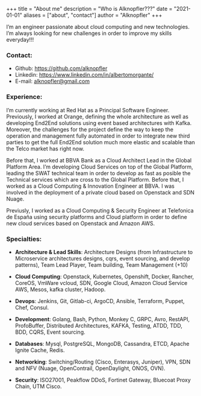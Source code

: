+++
title = "About me"
description = "Who is Alknopfler???"
date = "2021-01-01"
aliases = ["about", "contact"]
author = "Alknopfler"
+++

I’m an engineer passionate about cloud computing and new technologies.
I’m always looking for new challenges in order to improve my skills everyday!!!

### Contact:

- Github: https://github.com/alknopfler
- Linkedin: https://www.linkedin.com/in/albertomorgante/
- E-mail: alknopfler@gmail.com

### Experience: 

I’m currently working at Red Hat as a Principal Software Engineer. Previously, I worked at Orange, defining the whole architecture as well as developing End2End solutions using event based architectures with Kafka. Moreover, the challenges for the project define the way to keep the operation and management fully automated in order to integrate new third parties to get the full End2End solution much more elastic and scalable than the Telco market has right now.

Before that, I worked at BBVA Bank as a Cloud Architect Lead in the Global Platform Area. I’m developing Cloud Services on top of the Global Platform, leading the SWAT technical team in order to develop as fast as posible the Technical services which are cross to the Global Platform.
Before that, I worked as a Cloud Computing & Innovation Engineer at BBVA. I was involved in the deployment of a private cloud based on Openstack and SDN Nuage.

Previusly, I worked as a Cloud Computing & Security Engineer at Telefonica de España using security platforms and Cloud platform in order to define new cloud services based on Openstack and Amazon AWS.

### Specialties:

  *  **Architecture & Lead Skills**: Architecture Designs (from Infrastructure to Microservice architectures designs, cqrs, event sourcing, and develop patterns), Team Lead Player, Team building, Team Management (+10)

  * **Cloud Computing**: Openstack, Kubernetes, Openshift, Docker, Rancher, CoreOS, VmWare vcloud, SDN, Google Cloud, Amazon Cloud Service AWS, Mesos, kafka cluster, Hadoop.

  * **Devops**: Jenkins, Git, Gitlab-ci, ArgoCD, Ansible, Terraform, Puppet, Chef, Consul.

  * **Development**: Golang, Bash, Python, Monkey C, GRPC, Avro, RestAPI, ProfoBuffer, Distributed Architectures, KAFKA, Testing, ATDD, TDD, BDD, CQRS, Event sourcing.

  * **Databases**: Mysql, PostgreSQL, MongoDB, Cassandra, ETCD, Apache Ignite Cache, Redis.

  * **Networking**: Switching/Routing (Cisco, Enterasys, Juniper), VPN, SDN and NFV (Nuage, OpenContrail, OpenDaylight, ONOS, OVN).

  * **Security**: ISO27001, Peakflow DDoS, Fortinet Gateway, Bluecoat Proxy Chain, UTM Cisco.